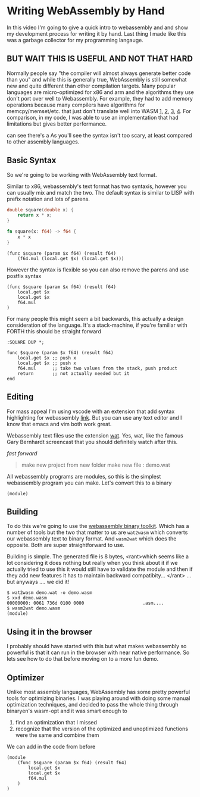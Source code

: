 # Writing WebAssembly by Hand

In this video I'm going to give a quick intro to webassembly and and show my development process for writing it by hand. Last thing I made like this was a garbage collector for my programming langauge.

## BUT WAIT THIS IS USEFUL AND NOT THAT HARD

Normally people say "the compiler will almost always generate better code than you" and while this is generally true, WebAssembly is still somewhat new and quite different than other compilation targets. Many popular languages are micro-optimized for x86 and arm and the algorithms they use don't port over well to Webassembly. For example, they had to add memory operations because many compilers have algorithms for memcpy/memset/etc. that just don't translate well into WASM [1](https://github.com/WebAssembly/design/issues/977), [2](https://github.com/rust-lang/rust/issues/92436), [3](https://github.com/rust-lang/compiler-builtins/issues/339), [4](https://github.com/WebAssembly/binaryen/issues/4403). For comparison, in my code, I was able to use an implementation that had limitations but gives better performance.

can see there's a 
As you'll see the syntax isn't too scary, at least compared to other assembly languages.

## Basic Syntax
So we're going to be working with WebAssembly text format. 

Similar to x86, webassembly's text format has two syntaxis, however you can usually mix and match the two. The default syntax is similar to LISP with prefix notation and lots of parens.


```c
double square(double x) {
	return x * x;
}
```
```rust
fn square(x: f64) -> f64 {
	x * x
}
```

```wat
(func $square (param $x f64) (result f64)
	(f64.mul (local.get $x) (local.get $x)))
```

However the syntax is flexible so you can also remove the parens and use postfix syntax
```wat
(func $square (param $x f64) (result f64)
	local.get $x
	local.get $x
	f64.mul
)
```

For many people this might seem a bit backwards, this actually a design consideration of the language. It's a stack-machine, if you're familiar with FORTH this should be straight forward

```forth
:SQUARE DUP *;
```

```wat
func $square (param $x f64) (result f64)
	local.get $x ;; push x
	local.get $x ;; push x
	f64.mul      ;; take two values from the stack, push product
	return       ;; not actually needed but it
end
```

## Editing
For mass appeal I'm using vscode with an extension that add syntax highlighting for webassembly [link](https://marketplace.visualstudio.com/items?itemName=dtsvet.vscode-wasm). But you can use any text editor and I know that emacs and vim both work great.

Webassembly text files use the extension [wat](https://www.destroyallsoftware.com/talks/wat). Yes, wat, like the famous Gary Bernhardt screencast that you should definitely watch after this.

*fast forward*
> make new project from new folder
> make new file : demo.wat

All webassembly programs are modules, so this is the simplest webassembly program you can make. Let's convert this to a binary
```wat
(module)
```

## Building

To do this we're going to use the [webassembly binary toolkit](https://github.com/webassembly/wabt).  Which has a number of tools but the two that matter to us are `wat2wasm` which converts our webassembly text to binary format. And `wasm2wat` which does the opposite. Both are super straightforward to use.

Building is simple. The generated file is 8 bytes, \<rant>which seems like a lot considering it does nothing but really when you think about it if we actually tried to use this it would still have to validate the module and then if they add new features it has to maintain backward compatibity... \</rant> ... but anyways .... we did it!
```console
$ wat2wasm demo.wat -o demo.wasm
$ xxd demo.wasm
00000000: 0061 736d 0100 0000                      .asm....
$ wasm2wat demo.wasm
(module)
```

## Using it in the browser
I probably should have started with this but what makes webassembly so powerful is that it can run in the browser with near native performance. So lets see how to do that before moving on to a more fun demo.

## Optimizer
Unlike most assembly languages, WebAssembly has some pretty powerful tools for optimizing binaries. I was playing around with doing some manual optimization techniques, and decided to pass the whole thing through binaryen's wasm-opt and it was smart enough to
1. find an optimization that I missed
2. recognize that the version of the optimized and unoptimized functions were the same and combine them

We can add in the code from before
```wat
(module
	(func $square (param $x f64) (result f64)
		local.get $x
		local.get $x
		f64.mul
	)
)
```


